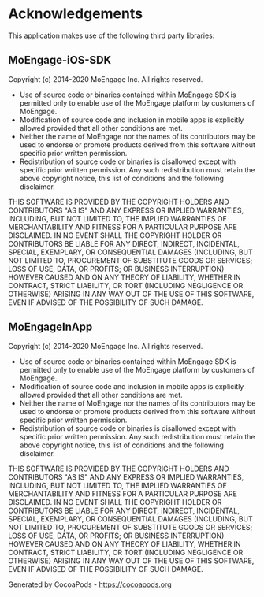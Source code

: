 # Acknowledgements
This application makes use of the following third party libraries:

## MoEngage-iOS-SDK

Copyright (c) 2014-2020 MoEngage Inc.
All rights reserved.

* Use of source code or binaries contained within MoEngage SDK is permitted only to enable use of the MoEngage platform by customers of MoEngage.
* Modification of source code and inclusion in mobile apps is explicitly allowed provided that all other conditions are met.
* Neither the name of MoEngage nor the names of its contributors may be used to endorse or promote products derived from this software without specific prior written permission.
* Redistribution of source code or binaries is disallowed except with specific prior written permission. Any such redistribution must retain the above copyright notice, this list of conditions and the following disclaimer.

THIS SOFTWARE IS PROVIDED BY THE COPYRIGHT HOLDERS AND CONTRIBUTORS "AS IS" AND ANY EXPRESS OR IMPLIED WARRANTIES, INCLUDING, BUT NOT LIMITED TO, THE IMPLIED WARRANTIES OF MERCHANTABILITY AND FITNESS FOR A PARTICULAR PURPOSE ARE DISCLAIMED. IN NO EVENT SHALL THE COPYRIGHT HOLDER OR CONTRIBUTORS BE LIABLE FOR ANY DIRECT, INDIRECT, INCIDENTAL, SPECIAL, EXEMPLARY, OR CONSEQUENTIAL DAMAGES (INCLUDING, BUT NOT LIMITED TO, PROCUREMENT OF SUBSTITUTE GOODS OR SERVICES; LOSS OF USE, DATA, OR PROFITS; OR BUSINESS INTERRUPTION) HOWEVER CAUSED AND ON ANY THEORY OF LIABILITY, WHETHER IN CONTRACT, STRICT LIABILITY, OR TORT (INCLUDING NEGLIGENCE OR OTHERWISE) ARISING IN ANY WAY OUT OF THE USE OF THIS SOFTWARE, EVEN IF ADVISED OF THE POSSIBILITY OF SUCH DAMAGE.


## MoEngageInApp

Copyright (c) 2014-2020 MoEngage Inc.
All rights reserved.

* Use of source code or binaries contained within MoEngage SDK is permitted only to enable use of the MoEngage platform by customers of MoEngage.
* Modification of source code and inclusion in mobile apps is explicitly allowed provided that all other conditions are met.
* Neither the name of MoEngage nor the names of its contributors may be used to endorse or promote products derived from this software without specific prior written permission.
* Redistribution of source code or binaries is disallowed except with specific prior written permission. Any such redistribution must retain the above copyright notice, this list of conditions and the following disclaimer.

THIS SOFTWARE IS PROVIDED BY THE COPYRIGHT HOLDERS AND CONTRIBUTORS "AS IS" AND ANY EXPRESS OR IMPLIED WARRANTIES, INCLUDING, BUT NOT LIMITED TO, THE IMPLIED WARRANTIES OF MERCHANTABILITY AND FITNESS FOR A PARTICULAR PURPOSE ARE DISCLAIMED. IN NO EVENT SHALL THE COPYRIGHT HOLDER OR CONTRIBUTORS BE LIABLE FOR ANY DIRECT, INDIRECT, INCIDENTAL, SPECIAL, EXEMPLARY, OR CONSEQUENTIAL DAMAGES (INCLUDING, BUT NOT LIMITED TO, PROCUREMENT OF SUBSTITUTE GOODS OR SERVICES; LOSS OF USE, DATA, OR PROFITS; OR BUSINESS INTERRUPTION) HOWEVER CAUSED AND ON ANY THEORY OF LIABILITY, WHETHER IN CONTRACT, STRICT LIABILITY, OR TORT (INCLUDING NEGLIGENCE OR OTHERWISE) ARISING IN ANY WAY OUT OF THE USE OF THIS SOFTWARE, EVEN IF ADVISED OF THE POSSIBILITY OF SUCH DAMAGE.

Generated by CocoaPods - https://cocoapods.org
